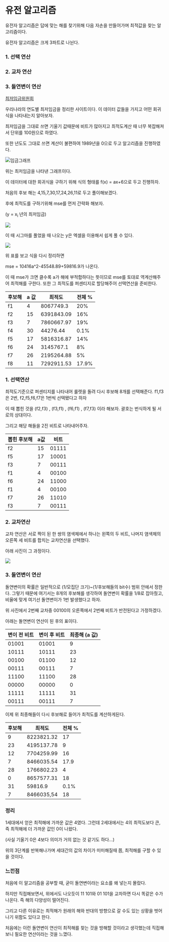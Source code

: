 # 유전 알고리즘

유전자 알고리즘은 답에 맞는 해를 찾기위해 다음 자손을 만들어가며 최적값을 찾는 알고리즘이다.

유전자 알고리즘은 크게 3파트로 나뉜다.

### 1. 선택 연산

### 2.  교차 연산

### 3. 돌연변이 연산



[최저임금위원회](http://minimumwage.go.kr/stat/statMiniStat.jsp)

우리나라의 연도별 최저임금을 정리한 사이트이다. 이 데이터 값들을 가지고 어떤 회귀식을 나타내는지 알아보자.



최저임금을 그대로 쓰면 기울기 값때문에 비트가 많아지고 최적도계산 때 너무 복잡해져서 단위를 100원으로 하였다.

또한 년도도 그대로 쓰면 계산이 불편하여 1989년을 0으로 두고 알고리즘을 진행하였다.



![임금그래프](https://user-images.githubusercontent.com/62462277/85820501-51f00400-b7b1-11ea-93ed-a536694d0714.png)



위는 최저임금을 나타낸 그래프이다. 

이 데이터에 대한 회귀식을 구하기 위해 식의 형태를 f(x) = ax+6으로 두고 진행하자.







처음의 후보 해는 4,15,7,30,17,24,26,11로 두고 풀이해보겠다.



후에 최적도를 구하기위해 mse를 먼저 간략화 해보자.



(y = x<sub>i </sub>년의 최저임금) 

![](https://user-images.githubusercontent.com/62462277/85821929-a5178600-b7b4-11ea-98fc-3d54d294d208.png)




이 때 시그마를 풀었을 때 나오는 y은 엑셀을 이용해서 쉽게 풀 수 있다.

![](https://user-images.githubusercontent.com/62462277/85809359-9d46ea00-b792-11ea-99ee-577a110bd4d8.png)

위 표를 보고 식을 다시 정리하면 

mse = 10416a^2-45548.89+59816.9가 나온다.

이 때 mse가 크면 클수록 a가 해에 부적합하다는 뜻이므로 mse를 토대로 역계산해주어 최적해를 구한다. 또한 그 최적도를 퍼센티지로 할당해주어 선택연산을 준비한다.

| 후보해 | a 값 | 최적도     | 전체 % |
| ------ | ---- | ---------- | ------ |
| f1     | 4    | 8067749.3  | 20%    |
| f2     | 15   | 6391843.09 | 16%    |
| f3     | 7    | 7860667.97 | 19%    |
| f4     | 30   | 44276.44   | 0.1%   |
| f5     | 17   | 5816316.87 | 14%    |
| f6     | 24   | 3145767.1  | 8%     |
| f7     | 26   | 2195264.88 | 5%     |
| f8     | 11   | 7292911.53 | 17.9%  |



### 1. 선택연산

최적도기준으로 퍼센티지를 나타내어 룰렛을 돌려 다시 후보해 8개를 선택해준다. f1,f3은 2번, f2,f5,f6,f7은 1번씩 선택됐다고 하자

이 때 뽑힌 것을 (f2,f3) , (f3,f1) , (f6,f1) , (f7,f3) 이라 해보자. 괄호는 번식하게 될 서로의 상대이다.

그리고 해당 해들을 2진 비트로 나타내어주자.

| 뽑힌 후보해 | a값  | 비트  |
| ----------- | ---- | ----- |
| f2          | 15   | 01111 |
| f5          | 17   | 10001 |
| f3          | 7    | 00111 |
| f1          | 4    | 00100 |
| f6          | 24   | 11000 |
| f1          | 4    | 00100 |
| f7          | 26   | 11010 |
| f3          | 7    | 00111 |



### 2. 교차연산

교차 연산은 서로 짝이 된 한 쌍의 염색체에서 하나는 왼쪽의 두 비트, 나머지 염색체의 오른쪽 세 비트를 합치는 교차연산을 선택했다.

아래 사진이 그 과정이다.



![](https://user-images.githubusercontent.com/62462277/85815935-d720ec00-b7a4-11ea-990f-e67f788cdb92.jpg)



### 3. 돌연변이 연산

돌연변이의 확률은 일반적으로 (1/모집단 크기)~(1/후보해들의 bit수) 범위 안에서 정한다. 그렇기 때문에 여기서는 8개의 후보해를 생각하여 돌연변이 확률을 1/8로 잡아줬고, 비율에 맞게 여기선 돌연변이가 1번 발생했다고 하자.

위 사진에서 2번째 교차중 00100의 오른쪽에서 2번째 비트가 반전된다고 가정하겠다.

아래는 돌연변이 연산이 된 후의 표이다.

| 변이 전 비트 | 변이 후 비트 | 최종해 (a 값) |
| ------------ | ------------ | ------------- |
| 01001        | 01001        | 9             |
| 10111        | 10111        | 23            |
| 00100        | 01100        | 12            |
| 00111        | 00111        | 7             |
| 11100        | 11100        | 28            |
| 00000        | 00000        | 0             |
| 11111        | 11111        | 31            |
| 00111        | 00111        | 7             |



이제 위 최종해들이 다시 후보해로 들어가 최적도를 계산하게된다.

| 후보해 | 최적도     | 전체 % |
| ------ | ---------- | ------ |
| 9      | 8223821.32 | 17     |
| 23     | 4195137.78 | 9      |
| 12     | 7704259.99 | 16     |
| 7      | 8466035.54 | 17.9   |
| 28     | 1766802.23 | 4      |
| 0      | 8657577.31 | 18     |
| 31     | 59816.9    | 0.1%   |
| 7      | 8466035,54 | 18     |



### 정리

1세대에서 얻은 최적해에 가까운 값은 4였다.  그런데 2세대에서는 4의 최적도보다 큰, 즉 최적해에 더 가까운 값인 0이 나왔다.

(사실 기울기 0은 4보다 의미가 거의 없는 것 같기도 하다...) 

위의 3단계를 반복해나가며 세대간의 값의 차이가 미미해질때 쯤,  최적해를 구할 수 있을 것이다.



### 느낀점

처음에 이 알고리즘을 공부할 때, 굳이 돌연변이라는 요소를 왜 넣는지 몰랐다.

하지만 직접해보면서, 위에서도 나오듯이 11 101와   01 101을 교차하면 다시 똑같은 수가 나온다. 즉 해의 다양성이 떨어진다.

그리고 다른 이유로는 최적해가 원래의 해와 반대의 방향으로 갈 수도 있는 상황을 벗어나기 위함도 있다고 한다. 

처음에는 이런 돌연변이 연산이 최적해를 찾는 것을 방해할 것이라고 생각했는데 직접해보니 필요한 연산이라는 것을 느꼈다.